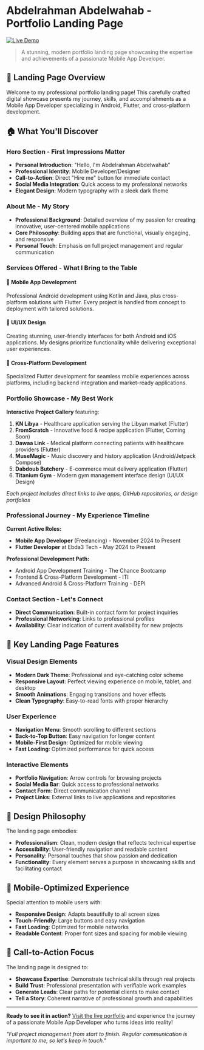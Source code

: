 # Abdelrahman Abdelwahab - Portfolio Landing Page

[![Live Demo](https://img.shields.io/badge/Live%20Demo-Visit%20Portfolio-blue?style=for-the-badge)](https://garfend.github.io)

> A stunning, modern portfolio landing page showcasing the expertise and achievements of a
> passionate Mobile App Developer.

## 🎯 Landing Page Overview

Welcome to my professional portfolio landing page! This carefully crafted digital showcase presents
my journey, skills, and accomplishments as a Mobile App Developer specializing in Android, Flutter,
and cross-platform development.

## 🏠 What You'll Discover

### Hero Section - First Impressions Matter

- **Personal Introduction**: "Hello, I'm Abdelrahman Abdelwahab"
- **Professional Identity**: Mobile Developer/Designer
- **Call-to-Action**: Direct "Hire me" button for immediate contact
- **Social Media Integration**: Quick access to my professional networks
- **Elegant Design**: Modern typography with a sleek dark theme

### About Me - My Story

- **Professional Background**: Detailed overview of my passion for creating innovative,
  user-centered mobile applications
- **Core Philosophy**: Building apps that are functional, visually engaging, and responsive
- **Personal Touch**: Emphasis on full project management and regular communication

### Services Offered - What I Bring to the Table

#### 🔧 Mobile App Development

Professional Android development using Kotlin and Java, plus cross-platform solutions with Flutter.
Every project is handled from concept to deployment with tailored solutions.

#### 🎨 UI/UX Design

Creating stunning, user-friendly interfaces for both Android and iOS applications. My designs
prioritize functionality while delivering exceptional user experiences.

#### 📱 Cross-Platform Development

Specialized Flutter development for seamless mobile experiences across platforms, including backend
integration and market-ready applications.

### Portfolio Showcase - My Best Work

**Interactive Project Gallery** featuring:

1. **KN Libya** - Healthcare application serving the Libyan market (Flutter)
2. **FromScratch** - Innovative food & recipe application (Flutter, Coming Soon)
3. **Dawaa Link** - Medical platform connecting patients with healthcare providers (Flutter)
4. **MuseMagic** - Music discovery and history application (Android/Jetpack Compose)
5. **Dabdoub Butchery** - E-commerce meat delivery application (Flutter)
6. **Titanium Gym** - Modern gym management interface design (UI/UX Design)

*Each project includes direct links to live apps, GitHub repositories, or design portfolios*

### Professional Journey - My Experience Timeline

**Current Active Roles:**

- **Mobile App Developer** (Freelancing) - November 2024 to Present
- **Flutter Developer** at Ebda3 Tech - May 2024 to Present

**Professional Development Path:**

- Android App Development Training - The Chance Bootcamp
- Frontend & Cross-Platform Development - ITI
- Advanced Android & Cross-Platform Training - DEPI

### Contact Section - Let's Connect

- **Direct Communication**: Built-in contact form for project inquiries
- **Professional Networking**: Links to professional profiles
- **Availability**: Clear indication of current availability for new projects

## 🌟 Key Landing Page Features

### Visual Design Elements

- **Modern Dark Theme**: Professional and eye-catching color scheme
- **Responsive Layout**: Perfect viewing experience on mobile, tablet, and desktop
- **Smooth Animations**: Engaging transitions and hover effects
- **Clean Typography**: Easy-to-read fonts with proper hierarchy

### User Experience

- **Navigation Menu**: Smooth scrolling to different sections
- **Back-to-Top Button**: Easy navigation for longer content
- **Mobile-First Design**: Optimized for mobile viewing
- **Fast Loading**: Optimized performance for quick access

### Interactive Elements

- **Portfolio Navigation**: Arrow controls for browsing projects
- **Social Media Bar**: Quick access to professional networks
- **Contact Form**: Direct communication channel
- **Project Links**: External links to live applications and repositories

## 🎨 Design Philosophy

The landing page embodies:

- **Professionalism**: Clean, modern design that reflects technical expertise
- **Accessibility**: User-friendly navigation and readable content
- **Personality**: Personal touches that show passion and dedication
- **Functionality**: Every element serves a purpose in showcasing skills and facilitating contact

## 📱 Mobile-Optimized Experience

Special attention to mobile users with:

- **Responsive Design**: Adapts beautifully to all screen sizes
- **Touch-Friendly**: Large buttons and easy navigation
- **Fast Loading**: Optimized for mobile networks
- **Readable Content**: Proper font sizes and spacing for mobile viewing

## 🚀 Call-to-Action Focus

The landing page is designed to:

- **Showcase Expertise**: Demonstrate technical skills through real projects
- **Build Trust**: Professional presentation with verifiable work examples
- **Generate Leads**: Clear paths for potential clients to make contact
- **Tell a Story**: Coherent narrative of professional growth and capabilities

---

**Ready to see it in action?** [Visit the live portfolio](https://garfend.github.io) and experience
the journey of a passionate Mobile App Developer who turns ideas into reality!

*"Full project management from start to finish. Regular communication is important to me, so let's
keep in touch."*